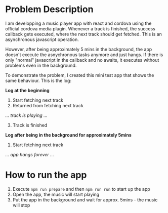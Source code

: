 # Problem Description
I am developping a music player app with react and cordova using the official cordova media plugin. 
Whenever a track is finished, the success callback gets executed, where the next track should get fetched. This is an asynchronous javascript operation. 

However, after being approximately 5 mins in the background, the app doesn't execute the asnychronous tasks anymore and just hangs. If there is only "normal" javascript in the callback and no awaits, it executes without problems even in the background.

To demonstrate the problem, I created this mini test app that shows the same behaviour.
This is the log:

**Log at the beginning**
1) Start fetching next track
2) Returned from fetching next track

_... track is playing ..._

3) Track is finished

**Log after being in the background for approximately 5mins**
1) Start fetching next track

_... app hangs forever ..._

# How to run the app
1) Execute ```npm run prepare``` and then ```npm run run``` to start up the app
2) Open the app, the music will start playing
3) Put the app in the background and wait for approx. 5mins - the music will stop
